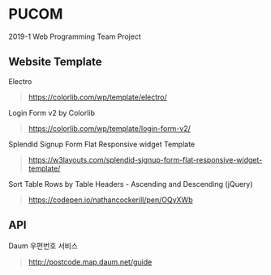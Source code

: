 # PUCOM
2019-1 Web Programming Team Project

## Website Template
Electro
> https://colorlib.com/wp/template/electro/

Login Form v2 by Colorlib
> https://colorlib.com/wp/template/login-form-v2/

Splendid Signup Form Flat Responsive widget Template
> https://w3layouts.com/splendid-signup-form-flat-responsive-widget-template/

Sort Table Rows by Table Headers - Ascending and Descending (jQuery)
> https://codepen.io/nathancockerill/pen/OQyXWb

## API
Daum 우편번호 서비스
> http://postcode.map.daum.net/guide
